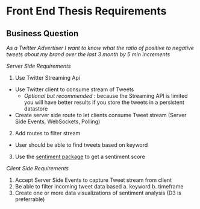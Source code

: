 # Front End Thesis Requirements

## Business Question
_As a Twitter Advertiser I want to know what the ratio of positive to negative tweets about my brand over the last 3 month by 5 min increments_

*Server Side Requirements*

1) Use Twitter Streaming Api 
  - Use Twitter client to consume stream of Tweets
    - *Optional but recommended* : because the Streaming API is limited you will have better results if you store the tweets in a persistent datastore
  - Create server side route to let clients consume Tweet stream (Server Side Events, WebSockets, Polling)

2) Add routes to filter stream
  - User should be able to find tweets based on keyword

3) Use the [sentiment package](https://www.npmjs.com/package/sentiment) to get a sentiment score
    
*Client Side Requirements*

1) Accept Server Side Events to capture Tweet stream from client
2) Be able to filter incoming tweet data based
  a. keyword
  b. timeframe
3) Create one or more data visualizations of sentiment analysis (D3 is preferrable)
